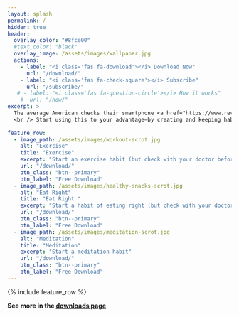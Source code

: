```yaml
---
layout: splash
permalink: /
hidden: true
header:
  overlay_color: "#8fce00"
  #text_color: "black"
  overlay_image: /assets/images/wallpaper.jpg
  actions:
    - label: "<i class='fas fa-download'></i> Download Now"
      url: "/download/"
    - label: "<i class='fas fa-check-square'></i> Subscribe"
      url: "/subscribe/"
   # - label: "<i class='fas fa-question-circle'></i> How it works"
    #  url: "/how/"
excerpt: >
  The average American checks their smartphone <a href="https://www.reviews.org/mobile/cell-phone-addiction/">144 times per day.</a>
  <br /> Start using this to your advantage–by creating and keeping habits via reminders from your phone's wallpaper.<br />
  
feature_row:
  - image_path: /assets/images/workout-scrot.jpg
    alt: "Exercise"
    title: "Exercise"
    excerpt: "Start an exercise habit (but check with your doctor before doing this of course)"
    url: "/download/"
    btn_class: "btn--primary"
    btn_label: "Free Download"
  - image_path: /assets/images/healthy-snacks-scrot.jpg
    alt: "Eat Right"
    title: "Eat Right "
    excerpt: "Start a habit of eating right (but check with your doctor before doing this of course)"
    url: "/download/"
    btn_class: "btn--primary"
    btn_label: "Free Download"
  - image_path: /assets/images/meditation-scrot.jpg
    alt: "Meditation"
    title: "Meditation"
    excerpt: "Start a meditation habit"
    url: "/download/"
    btn_class: "btn--primary"
    btn_label: "Free Download"      
---
```


{% include feature_row %}

__See more in the [downloads page](/download/)__